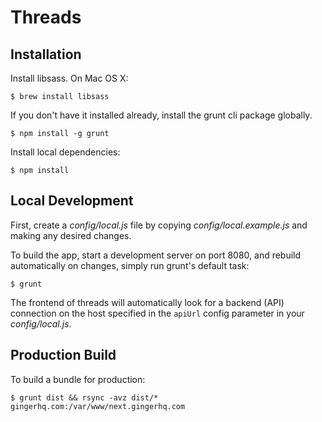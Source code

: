Threads
=======


Installation
------------

Install libsass. On Mac OS X:

    $ brew install libsass

If you don't have it installed already, install the grunt cli package globally.

    $ npm install -g grunt

Install local dependencies:

    $ npm install


Local Development
-----------------

First, create a *config/local.js* file by copying *config/local.example.js* and
making any desired changes.

To build the app, start a development server on port 8080, and rebuild
automatically on changes, simply run grunt's default task:

    $ grunt

The frontend of threads will automatically look for a backend (API) connection
on the host specified in the `apiUrl` config parameter in your
*config/local.js*.


Production Build
----------------

To build a bundle for production:

    $ grunt dist && rsync -avz dist/* gingerhq.com:/var/www/next.gingerhq.com
